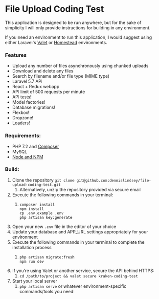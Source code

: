 # File Upload Coding Test

This application is designed to be run anywhere, but for the sake of simplicity I will only provide instructions for building in any environment.

If you need an environment to run this application, I would suggest using either Laravel's [Valet](https://laravel.com/docs/5.7/valet) or [Homestead](https://laravel.com/docs/5.7/homestead) environments.

### Features

* Upload any number of files asynchronously using chunked uploads
* Download and delete any files
* Search by filename and/or file type (MIME type)
* Laravel 5.7 API
* React + Redux webapp
* API limit of 500 requests per minute
* API tests!
* Model factories!
* Database migrations!
* Flexbox!
* Dropzone!
* Loaders!

### Requirements:
* PHP 7.2 and [Composer](https://getcomposer.org/)
* MySQL
* [Node and NPM](https://nodejs.org/en/)

### Build:
1. Clone the repository `git clone git@github.com:dennislindsey/file-upload-coding-test.git`
    1. Alternatively, unzip the repository provided via secure email
2. Execute the following commands in your terminal:
    1.  ```
        composer install
        npm install
        cp .env.example .env
        php artisan key:generate
        ```
3. Open your new `.env` file in the editor of your choice
4. Update your database and APP_URL settings appropriately for your environment
5. Execute the following commands in your terminal to complete the installation process
    1.  ```
        php artisan migrate:fresh
        npm run dev
        ```
6. If you're using Valet or another service, secure the API behind HTTPS:
    1. `cd /path/to/project && valet secure kraken-coding-test`
7. Start your local server
    1. `php artisan serve` or whatever environment-specific commands/tools you need
